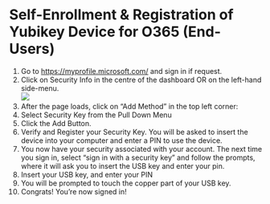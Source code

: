# Self-Enrollment & Registration of Yubikey Device for O365 (End-Users)

1.	Go to https://myprofile.microsoft.com/ and sign in if request.
2.	Click on Security Info in the centre of the dashboard OR on the left-hand side-menu. <br> <img src="/images/step-02.png">
3.	After the page loads, click on “Add Method” in the top left corner:
4.	Select Security Key from the Pull Down Menu
5.	Click the Add Button.
6.	Verify and Register your Security Key.  You will be asked to insert the device into your computer and enter a PIN to use the device.
7.	You now have your security associated with your account.  The next time you sign in, select “sign in with a security key” and follow the prompts, where it will ask you to insert the USB key and enter your pin.
8.	Insert your USB key, and enter your PIN
9.	You will be prompted to touch the copper part of your USB key.
10.	Congrats! You’re now signed in!
